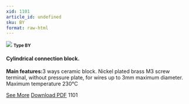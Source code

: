 ```yaml
---
xid: 1101
article_id: undefined
sku: BY
format: raw-html
---
```

 <img src="./1101/BY.jpg" class="card-imgs mb-2">
 <small class="text-grey mb-2"><b>Type BY</b> </small>
 <h4>Cylindrical connection block.</h4>
 <p><b>Main features:</b>3 ways ceramic block. Nickel plated brass M3 screw terminal, without pressure plate, for wires up to 3mm maximum diameter. Maximum temperature 230&#xB0;C</p>
 <div class="btns">
 <a href="../en/cylindrical_connection_block-type-by.html" class="btn-red">See More</a>
 <a href="../en/pdf/10-5High temperature grommet20140618.pdf " target="_blank" class="btn-red">Download PDF</a>
 <!-- <a href="http://www.ultimheat.com/cat10.html" target="_blank" class="access-link"> Access full catalogue <i class="fa fa-external-link" aria-hidden="true"></i> </a> -->
 <span class="number-btn">1101</span>
 </div>
 